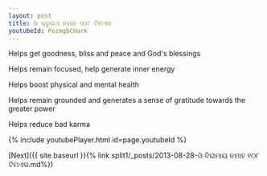 ```yaml
---
layout: post
title: ଓଁ କ୍ରୁତାଏ ନମାହ ୧୦୮ ଟିମଏସ
youtubeId: PozmgbCHark
---
```

 
 
Helps get goodness, bliss and peace and God's blessings
 
Helps remain focused, help generate inner energy 
 
Helps boost physical and mental health 
 
Helps remain grounded and generates a sense of gratitude towards the greater power 
 
Helps reduce bad karma
 
 
 
 


{% include youtubePlayer.html id=page.youtubeId %}
 
[Next]({{ site.baseurl }}{% link  split1/_posts/2013-08-28-ଓଁ ବିରାମାୟ ନମାହ ୧୦୮ ଟିମଏସ.md%})
 
